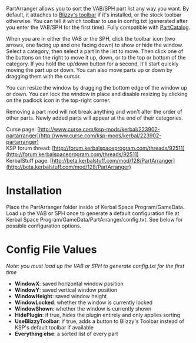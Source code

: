 PartArranger allows you to sort the VAB/SPH part list any way you want. By default, it attaches to [Blizzy's toolbar](http://forum.kerbalspaceprogram.com/threads/60863) if it's installed, or the stock toolbar otherwise. You can tell it which toolbar to use in config.txt (generated after you enter the VAB/SPH for the first time). Fully compatible with [PartCatalog](http://forum.kerbalspaceprogram.com/threads/35018).

When you are in either the VAB or the SPH, click the toolbar icon (two arrows, one facing up and one facing down) to show or hide the window. Select a category, then select a part in the list to move. Then click one of the buttons on the right to move it up, down, or to the top or bottom of the category. If you hold the up/down button for a second, it'll start quickly moving the part up or down. You can also move parts up or down by dragging them with the cursor.

You can resize the window by dragging the bottom edge of the window up or down. You can lock the window in place and disable resizing by clicking on the padlock icon in the top-right corner.

Removing a part mod will not break anything and won't alter the order of other parts. Newly added parts will appear at the end of their categories.

Curse page: [http://www.curse.com/ksp-mods/kerbal/223902-partarranger](http://www.curse.com/ksp-mods/kerbal/223902-partarranger)  
KSP forum thread: [http://forum.kerbalspaceprogram.com/threads/92511](http://forum.kerbalspaceprogram.com/threads/92511)  
KerbalStuff page: [http://beta.kerbalstuff.com/mod/128/PartArranger](http://beta.kerbalstuff.com/mod/128/PartArranger)  

Installation
============
Place the PartArranger folder inside of Kerbal Space Program/GameData. Load up the VAB or SPH once to generate a default configuration file at Kerbal Space Program/GameData/PartArranger/config.txt. See below for possible configuration options.

Config File Values
==================

*Note: you must load up the VAB or SPH to generate config.txt for the first time*

* **WindowX**: saved horizontal window position
* **WindowY**: saved vertical window position
* **WindowHeight**: saved window height
* **WindowLocked**: whether the window is currently locked
* **WindowShown**: whether the window is currently shown
* **HidePlugin**: if true, hides the plugin entirely and only applies sorting
* **UseBlizzyToolbar**: if true, adds a button to Blizzy's Toolbar instead of KSP's default toolbar if available
* **Everything else**: a sorted list of every part
